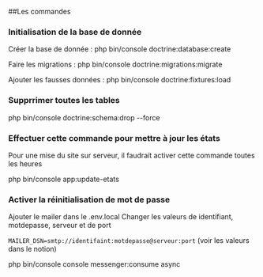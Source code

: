 ##Les commandes

### Initialisation de la base de donnée

Créer la base de donnée : php bin/console doctrine:database:create

Faire les migrations : php bin/console doctrine:migrations:migrate

Ajouter les fausses données : php bin/console doctrine:fixtures:load

### Supprrimer toutes les tables

php bin/console doctrine:schema:drop --force

### Effectuer cette commande pour mettre à jour les états

Pour une mise du site sur serveur, il faudrait activer cette commande toutes les heures

php bin/console app:update-etats

### Activer la réinitialisation de mot de passe

Ajouter le mailer dans le .env.local
Changer les valeurs de identifiant, motdepasse, serveur et de port

`MAILER_DSN=smtp://identifaint:motdepasse@serveur:port` (voir les valeurs dans le notion)

php bin/console console messenger:consume async

